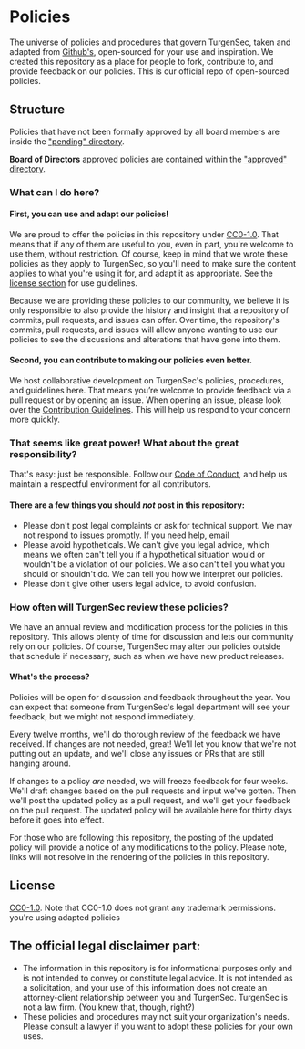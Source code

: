 # Policies

The universe of policies and procedures that govern TurgenSec, taken and adapted from [Github's](https://github.com/github/site-policy), open-sourced for your use and inspiration. We created this repository as a place for people to fork, contribute to, and provide feedback on our policies. This is our official repo of open-sourced policies.

## Structure

Policies that have not been formally approved by all board members are inside the ["pending" directory](/pending).

**Board of Directors** approved policies are contained within the ["approved" directory](/approved).

### What can I do here?

#### First, you can use and adapt our policies!

We are proud to offer the policies in this repository under [CC0-1.0](#license). That means that if any of them are useful to you, even in part, you're welcome to use them, without restriction. Of course, keep in mind that we wrote these policies as they apply to TurgenSec, so you'll need to make sure the content applies to what you're using it for, and adapt it as appropriate. See the [license section](#license) for use guidelines.

Because we are providing these policies to our community, we believe it is only responsible to also provide the history and insight that a repository of commits, pull requests, and issues can offer. Over time, the repository's commits, pull requests, and issues will allow anyone wanting to use our policies to see the discussions and alterations that have gone into them.

#### Second, you can contribute to making our policies even better.

We host collaborative development on TurgenSec's policies, procedures, and guidelines here. That means you’re welcome to provide feedback via a pull request or by opening an issue. When opening an issue, please look over the [Contribution Guidelines](CONTRIBUTING.md). This will help us respond to your concern more quickly.

### That seems like great power! What about the great responsibility?

That's easy: just be responsible. Follow our [Code of Conduct](CODE_OF_CONDUCT.md), and help us maintain a respectful environment for all contributors.

#### There are a few things you should _not_ post in this repository:

- Please don't post legal complaints or ask for technical support. We may not respond to issues promptly. If you need help, email [](mailto:contact@turgensec.com)
-	Please avoid hypotheticals. We can't give you legal advice, which means we often can't tell you if a hypothetical situation would or wouldn't be a violation of our policies. We also can't tell you what you should or shouldn't do. We can tell you how we interpret our policies.
- Please don't give other users legal advice, to avoid confusion.

### How often will TurgenSec review these policies?

We have an annual review and modification process for the policies in this repository. This allows plenty of time for discussion and lets our community rely on our policies. Of course, TurgenSec may alter our policies outside that schedule if necessary, such as when we have new product releases.

#### What's the process?

Policies will be open for discussion and feedback throughout the year. You can expect that someone from TurgenSec's legal department will see your feedback, but we might not respond immediately.

Every twelve months, we'll do thorough review of the feedback we have received. If changes are not needed, great! We'll let you know that we're not putting out an update, and we'll close any issues or PRs that are still hanging around.

If changes to a policy _are_ needed, we will freeze feedback for four weeks. We'll draft changes based on the pull requests and input we've gotten. Then we'll post the updated policy as a pull request, and we'll get your feedback on the pull request. The updated policy will be available here for thirty days before it goes into effect.

For those who are following this repository, the posting of the updated policy will provide a notice of any modifications to the policy. Please note, links will not resolve in the rendering of the policies in this repository.

## License

[CC0-1.0](LICENSE.md). Note that CC0-1.0 does not grant any trademark permissions.
 you're using adapted policies

## The official legal disclaimer part:

- The information in this repository is for informational purposes only and is not intended to convey or constitute legal advice. It is not intended as a solicitation, and your use of this information does not create an attorney-client relationship between you and TurgenSec. TurgenSec is not a law firm. (You knew that, though, right?)
- These policies and procedures may not suit your organization's needs. Please consult a lawyer if you want to adopt these policies for your own uses.

